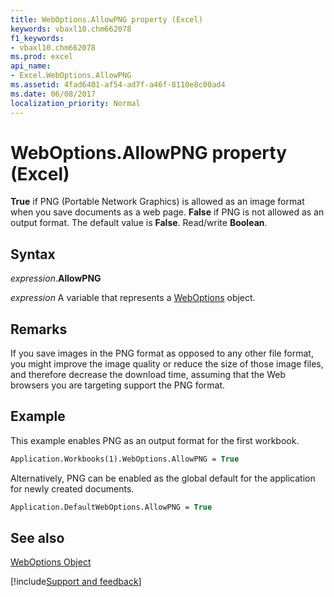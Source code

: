 ```yaml
---
title: WebOptions.AllowPNG property (Excel)
keywords: vbaxl10.chm662078
f1_keywords:
- vbaxl10.chm662078
ms.prod: excel
api_name:
- Excel.WebOptions.AllowPNG
ms.assetid: 4fad6401-af54-ad7f-a46f-8110e8c00ad4
ms.date: 06/08/2017
localization_priority: Normal
---
```



# WebOptions.AllowPNG property (Excel)

 **True** if PNG (Portable Network Graphics) is allowed as an image format when you save documents as a web page. **False** if PNG is not allowed as an output format. The default value is **False**. Read/write **Boolean**.


## Syntax

_expression_.**AllowPNG**

_expression_ A variable that represents a [WebOptions](Excel.WebOptions.md) object.


## Remarks

If you save images in the PNG format as opposed to any other file format, you might improve the image quality or reduce the size of those image files, and therefore decrease the download time, assuming that the Web browsers you are targeting support the PNG format.


## Example

This example enables PNG as an output format for the first workbook.


```vb
Application.Workbooks(1).WebOptions.AllowPNG = True
```

Alternatively, PNG can be enabled as the global default for the application for newly created documents.




```vb
Application.DefaultWebOptions.AllowPNG = True
```


## See also


[WebOptions Object](Excel.WebOptions.md)

[!include[Support and feedback](~/includes/feedback-boilerplate.md)]